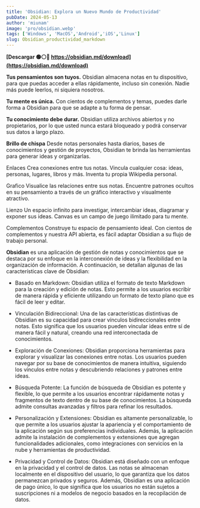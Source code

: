 ```yaml
---
title: 'Obsidian: Explora un Nuevo Mundo de Productividad'
pubDate: 2024-05-13
author: 'miunam'
image: 'pro/obsidian.webp'
tags: ['Windows', 'MacOS','Android','iOS','Linux']
slug: Obsidian_productividad_markdown
---
```

**[Descargar 🟢⚪️🔴 https://obsidian.md/download](https://obsidian.md/download)**


**Tus pensamientos son tuyos.**
Obsidian almacena notas en tu dispositivo, para que puedas acceder a ellas rápidamente, incluso sin conexión. Nadie más puede leerlos, ni siquiera nosotros.

**Tu mente es única.**
Con cientos de complementos y temas, puedes darle forma a Obsidian para que se adapte a tu forma de pensar.

**Tu conocimiento debe durar.**
Obsidian utiliza archivos abiertos y no propietarios, por lo que usted nunca estará bloqueado y podrá conservar sus datos a largo plazo.

**Brillo de chispa**
Desde notas personales hasta diarios, bases de conocimientos y gestión de proyectos, Obsidian te brinda las herramientas para generar ideas y organizarlas.

Enlaces
Crea conexiones entre tus notas. Vincula cualquier cosa: ideas, personas, lugares, libros y más. Inventa tu propia Wikipedia personal.

Grafico
Visualice las relaciones entre sus notas. Encuentre patrones ocultos en su pensamiento a través de un gráfico interactivo y visualmente atractivo.

Lienzo
Un espacio infinito para investigar, intercambiar ideas, diagramar y exponer sus ideas. Canvas es un campo de juego ilimitado para tu mente.

Complementos
Construye tu espacio de pensamiento ideal. Con cientos de complementos y nuestra API abierta, es fácil adaptar Obsidian a su flujo de trabajo personal.

**Obsidian** es una aplicación de gestión de notas y conocimientos que se destaca por su enfoque en la interconexión de ideas y la flexibilidad en la organización de información. A continuación, se detallan algunas de las características clave de Obsidian:

- Basado en Markdown: Obsidian utiliza el formato de texto Markdown para la creación y edición de notas. Esto permite a los usuarios escribir de manera rápida y eficiente utilizando un formato de texto plano que es fácil de leer y editar.

- Vinculación Bidireccional: Una de las características distintivas de Obsidian es su capacidad para crear vínculos bidireccionales entre notas. Esto significa que los usuarios pueden vincular ideas entre sí de manera fácil y natural, creando una red interconectada de conocimientos.

- Exploración de Conexiones: Obsidian proporciona herramientas para explorar y visualizar las conexiones entre notas. Los usuarios pueden navegar por su base de conocimientos de manera intuitiva, siguiendo los vínculos entre notas y descubriendo relaciones y patrones entre ideas.

- Búsqueda Potente: La función de búsqueda de Obsidian es potente y flexible, lo que permite a los usuarios encontrar rápidamente notas y fragmentos de texto dentro de su base de conocimientos. La búsqueda admite consultas avanzadas y filtros para refinar los resultados.

- Personalización y Extensiones: Obsidian es altamente personalizable, lo que permite a los usuarios ajustar la apariencia y el comportamiento de la aplicación según sus preferencias individuales. Además, la aplicación admite la instalación de complementos y extensiones que agregan funcionalidades adicionales, como integraciones con servicios en la nube y herramientas de productividad.

- Privacidad y Control de Datos: Obsidian está diseñado con un enfoque en la privacidad y el control de datos. Las notas se almacenan localmente en el dispositivo del usuario, lo que garantiza que los datos permanezcan privados y seguros. Además, Obsidian es una aplicación de pago único, lo que significa que los usuarios no están sujetos a suscripciones ni a modelos de negocio basados en la recopilación de datos.